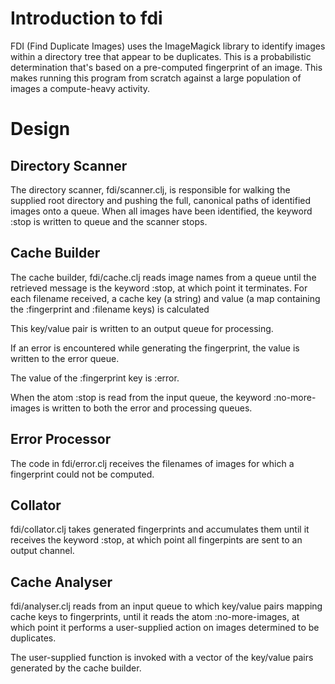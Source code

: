 # Introduction to fdi

FDI (Find Duplicate Images) uses the ImageMagick library to identify images
within a directory tree that appear to be duplicates.  This is a probabilistic
determination that's based on a pre-computed fingerprint of an image.  This
makes running this program from scratch against a large population of images
a compute-heavy activity.

# Design

## Directory Scanner

The directory scanner, fdi/scanner.clj, is responsible for walking the supplied
root directory and pushing the full, canonical paths of identified images onto
a queue.  When all images have been identified, the keyword :stop is written to
queue and the scanner stops.

## Cache Builder

The cache builder, fdi/cache.clj reads image names from a queue until the
retrieved message is the keyword :stop, at which point it terminates.  For each
filename received, a cache key (a string) and value (a map containing the
:fingerprint and :filename keys) is calculated

This key/value pair is written to an output queue for processing.

If an error is encountered while generating the fingerprint, the value is
written to the error queue.

The value of the :fingerprint key is :error.

When the atom :stop is read from the input queue, the keyword :no-more-images
is written to both the error and processing queues.

## Error Processor

The code in fdi/error.clj receives the filenames of images for which a
fingerprint could not be computed.

## Collator

fdi/collator.clj takes generated fingerprints and accumulates them until
it receives the keyword :stop, at which point all fingerpints
are sent to an output channel.

## Cache Analyser

fdi/analyser.clj reads from an input queue to which key/value pairs mapping
cache keys to fingerprints, until it reads the atom :no-more-images, at which
point it performs a user-supplied action on images determined to be duplicates.

The user-supplied function is invoked with a vector of the key/value pairs
generated by the cache builder.
